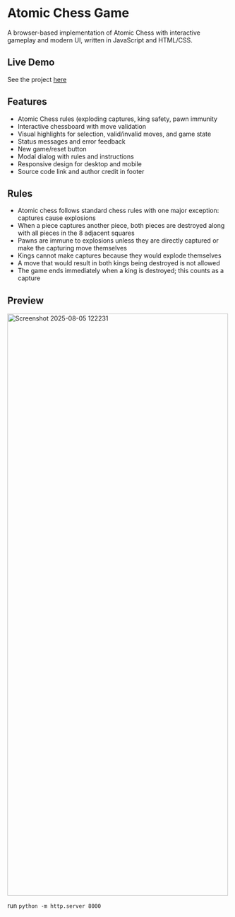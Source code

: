 # Atomic Chess Game
A browser-based implementation of Atomic Chess with interactive gameplay and modern UI, written in JavaScript and HTML/CSS.

## Live Demo
See the project [here](https://atomic-chess.up.railway.app/) 

## Features
- Atomic Chess rules (exploding captures, king safety, pawn immunity
- Interactive chessboard with move validation
- Visual highlights for selection, valid/invalid moves, and game state
- Status messages and error feedback
- New game/reset button
- Modal dialog with rules and instructions
- Responsive design for desktop and mobile
- Source code link and author credit in footer

## Rules
- Atomic chess follows standard chess rules with one major exception: captures cause explosions
- When a piece captures another piece, both pieces are destroyed along with all pieces in the 8 adjacent squares
- Pawns are immune to explosions unless they are directly captured or make the capturing move themselves
- Kings cannot make captures because they would explode themselves
- A move that would result in both kings being destroyed is not allowed
- The game ends immediately when a king is destroyed; this counts as a capture

## Preview

<img width="500" height="1316" alt="Screenshot 2025-08-05 122231" src="https://github.com/user-attachments/assets/e695b88a-f906-4979-be69-b13fad4ae701" />

run `python -m http.server 8000`
